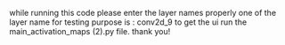 while running this code please enter the layer names properly 
one of the layer name for testing purpose is : conv2d_9
to get the ui run the main_activation_maps (2).py file.
thank you!
